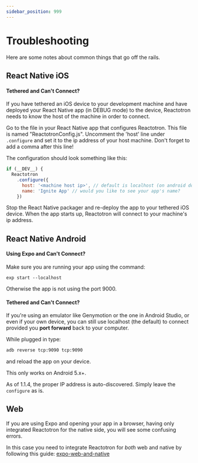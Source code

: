 ```yaml
---
sidebar_position: 999
---
```


# Troubleshooting

Here are some notes about common things that go off the rails.

## React Native iOS

#### Tethered and Can't Connect?

If you have tethered an iOS device to your development machine and have deployed your React Native app (in DEBUG mode) to the device, Reactotron needs to know the host of the machine in order to connect.

Go to the file in your React Native app that configures Reactotron. This file is named "ReactotronConfig.js". Uncomment the 'host' line under `.configure` and set it to the ip address of your host machine. Don't forget to add a comma after this line!

The configuration should look something like this:

```js
if (__DEV__) {
  Reactotron
    .configure({
      host: '<machine host ip>', // default is localhost (on android don't forget to `adb reverse tcp:9090 tcp:9090`)
      name: 'Ignite App' // would you like to see your app's name?
    })
```

Stop the React Native packager and re-deploy the app to your tethered iOS device. When the app starts up, Reactotron will connect to your machine's ip address.

## React Native Android

#### Using Expo and Can't Connect?

Make sure you are running your app using the command:

    exp start --localhost

Otherwise the app is not using the port 9000.

#### Tethered and Can't Connect?

If you're using an emulator like Genymotion or the one in Android Studio, or even if your own device, you can still use localhost (the default) to connect provided you **port forward** back to your computer.

While plugged in type:

```sh
adb reverse tcp:9090 tcp:9090
```

and reload the app on your device.

This only works on Android 5.x+.

As of 1.1.4, the proper IP address is auto-discovered. Simply leave the `configure` as is.

## Web

If you are using Expo and opening your app in a browser, having only integrated Reactotron for the native side, you will see some confusing errors.

In this case you need to integrate Reactotron for *both* web and native by following this guide: [expo-web-and-native](./quick-start/expo-web-and-native.md)